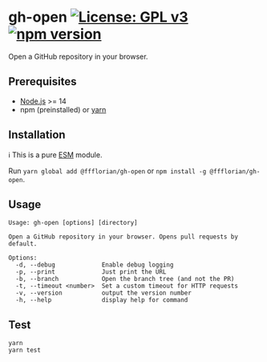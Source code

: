 # gh-open [![License: GPL v3](https://img.shields.io/badge/License-GPLv3-blue.svg)](https://www.gnu.org/licenses/gpl-3.0) [![npm version](https://img.shields.io/npm/v/@ffflorian/gh-open.svg?style=flat)](https://www.npmjs.com/package/@ffflorian/gh-open)

Open a GitHub repository in your browser.

## Prerequisites

- [Node.js](https://nodejs.org) >= 14
- npm (preinstalled) or [yarn](https://classic.yarnpkg.com)

## Installation

ℹ️ This is a pure [ESM](https://nodejs.org/api/esm.html#introduction) module.

Run `yarn global add @ffflorian/gh-open` or `npm install -g @ffflorian/gh-open`.

## Usage

```
Usage: gh-open [options] [directory]

Open a GitHub repository in your browser. Opens pull requests by default.

Options:
  -d, --debug             Enable debug logging
  -p, --print             Just print the URL
  -b, --branch            Open the branch tree (and not the PR)
  -t, --timeout <number>  Set a custom timeout for HTTP requests
  -v, --version           output the version number
  -h, --help              display help for command
```

## Test

```
yarn
yarn test
```
